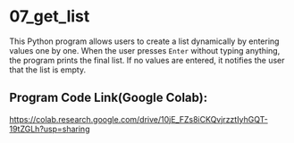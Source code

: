 # 07_get_list
This Python program allows users to create a list dynamically by entering values one by one. When the user presses `Enter` without typing anything, the program prints the final list. If no values are entered, it notifies the user that the list is empty.

## Program Code Link(Google Colab):
https://colab.research.google.com/drive/10jE_FZs8iCKQvjrzztIyhGQT-19tZGLh?usp=sharing